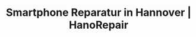 ---
title: Smartphone Reparatur in Hannover | HanoRepair
description: Ihr Ansprechpartner für Handy, Smartphone und Tablet Reparaturen in Hannover. Wir bieten Ihnen schnelle und professionelle Reparaturen zu fairen Preisen.

############################ Slider ##########################
slider:
  enable : true
  slider_item:
    ################# Slider item loop
    - title : "Smartphone Reparatur <br>in Hannover"
      subtitle : "🚨 Handy kaputt? Wir helfen weiter!"
      bg_image : "uploads/smartphone-repair.jpg"
      image : ""
      image_position : "false"
      # slider navigator
      navigator:
        label : "Repair"
        icon : "fa-wrench" # fontawesome icon pack 4.7 | https://fontawesome.com/v4.7.0/icons/

      # slider buttons
      buttons:
        # button loop
        - label : "Kontakt"
          style : "white"
          link : "/kontakt"
          
        # button loop
        - label : "Zur Reparatur"
          style : "solid"
          link : "/smartphone-hersteller"

    ############### Slider item loop
    - title : "Garantie auf ausgewählte Reparaturen"
      subtitle : "🤝 Sprechen Sie uns an!"
      bg_image : "images/slider/bg2.jpg"
      image_position : "left"
      # slider navigator
      navigator:
        label : "Safe"
        icon : "fa-shield" # fontawesome icon pack 4.7 | https://fontawesome.com/v4.7.0/icons/

      # slider buttons
      buttons:
        # button loop
        - label : "Zur Reparatur"
          style : "solid"
          link : "/smartphone-hersteller"

    ############### Slider item loop
    - title : "Macbook & iMac Reparaturen"
      subtitle : "👨‍💻 Wir helfen bei Problemen mit Ihrem Mac"
      bg_image : "images/slider/bg2.jpg"
      image : "uploads/macbook-und-imac.png"
      image_position : "right"
      # slider navigator
      navigator:
        label : "Apple"
        icon : "fa-apple" # fontawesome icon pack 4.7 | https://fontawesome.com/v4.7.0/icons/

      # slider buttons
      buttons:
        # button loop
        - label : "Zur Reparatur"
          style : "solid"
          link : "/macbook-und-imac"


############################### Service ####################################
service:
  enable : true
  services:
    title : "Unser Service für Sie"
    subtitle : "Unser Team hilft Ihnen mit Ihrem Problem weiter!"
    title_icon : "fa-cogs" # fontawesome icon pack 4.7 | https://fontawesome.com/v4.7.0/icons/
    service_item:
      # service item loop
      - name : "Kostenlose Diagnose"
        icon : "fa-search" # fontawesome icon pack 4.7 | https://fontawesome.com/v4.7.0/icons/
        content : "High Life narwhal, banh mi PBR single-origin coffee Odd Future actually aliqua polaroid befor"
        
      # service item loop
      - name : "Garantie für Sie"
        icon : "fa-anchor" # fontawesome icon pack 4.7 | https://fontawesome.com/v4.7.0/icons/
        content : "High Life narwhal, banh mi PBR single-origin coffee Odd Future actually aliqua polaroid befor"
        
      # service item loop
      - name : "Handys & Tablets"
        icon : "fa-tablet" # fontawesome icon pack 4.7 | https://fontawesome.com/v4.7.0/icons/
        content : "High Life narwhal, banh mi PBR single-origin coffee Odd Future actually aliqua polaroid befor"
        
      # service item loop
      - name : "Alle Modelle"
        icon : "fa-commenting-o" # fontawesome icon pack 4.7 | https://fontawesome.com/v4.7.0/icons/
        content : "High Life narwhal, banh mi PBR single-origin coffee Odd Future actually aliqua polaroid befor"


############################ Call to action #############################
call_to_action:
  enable : true
  title : "Wir helfen Ihnen schnell weiter!"
  subtitle : "Rufen Sie uns an oder kommen Sie vorbei."
  bg_image : "uploads/smartphone-repair2.jpg"
  buttons:
    - label : "Zur Anfahrt"
      style : "white"
      link : "/anfahrt"
    - label : "Jetzt Anrufen"
      style : "solid"
      link : "/kontakt"


############################ Brands logo slider ##########################
brands_logo_slider:
  enable : true
  slider_item:
    - name : "Google Logo"
      logo : "uploads/google-logo.png"
      link : "/smartphone-hersteller/google"
    - name : "Apple Logo"
      logo : "uploads/apple-logo.png"
      link : "/smartphone-hersteller/apple"
    - name : "Xiaomi Logo"
      logo : "uploads/xiaomi-logo.png"
      link : "/smartphone-hersteller/xiaomi"
    - name : "Samsung Logo"
      logo : "uploads/samsung-logo.png"
      link : "/smartphone-hersteller/samsung"
    - name : "OnePlus Logo"
      logo : "uploads/oneplus-logo.png"
      link : "/smartphone-hersteller/oneplus"
    - name : "HTC Logo"
      logo : "uploads/htc-logo.png"
      link : "/smartphone-hersteller/htc"

  
############################### about ##################################
about:
  enable : true
  title : "Über uns"
  subtitle : "Seit 2010 in Hannover"
  bg_image : "uploads/smartphone-repair3.jpg"
  content : "Aenean sollicitudin, lorem quis bibendum auctor, nisi elit consequat ipsum, nec sagittis sem nibh id elit.
            Proin gravida nibh vel velit auctor Aenean sollicitudin, adipisicing elit sed lorem quis bibendum auctor."
  about_item:
    # about item loop
    - name : "Schnelle Reparatur"
      icon : "fa-tachometer" # fontawesome icon pack 4.7 | https://fontawesome.com/v4.7.0/icons/
      content : "Consectetur adipisicing elit sed do eiusmod tempor incididunt ut"
      
    # about item loop
    - name : "Gute Qualität"
      icon : "fa-diamond" # fontawesome icon pack 4.7 | https://fontawesome.com/v4.7.0/icons/
      content : "Consectetur adipisicing elit sed do eiusmod tempor incididunt ut"
      
    # about item loop
    - name : "Garantie für Sie"
      icon : "fa-shield" # fontawesome icon pack 4.7 | https://fontawesome.com/v4.7.0/icons/
      content : "Consectetur adipisicing elit sed do eiusmod tempor incididunt ut"

  
############################### funfact ##################################
funfact:
  enable : true
  funfact_item:
    # funfact item loop
    - name : "Clients"
      icon : "fa-user" # fontawesome icon pack 4.7 | https://fontawesome.com/v4.7.0/icons/
      count : "1200"
      
    # funfact item loop
    - name : "Item Sold"
      icon : "fa-institution" # fontawesome icon pack 4.7 | https://fontawesome.com/v4.7.0/icons/
      count : "1277"
      
    # funfact item loop
    - name : "Projects"
      icon : "fa-suitcase" # fontawesome icon pack 4.7 | https://fontawesome.com/v4.7.0/icons/
      count : "857"
      
    # funfact item loop
    - name : "Awwards"
      icon : "fa-trophy" # fontawesome icon pack 4.7 | https://fontawesome.com/v4.7.0/icons/
      count : "78"
---